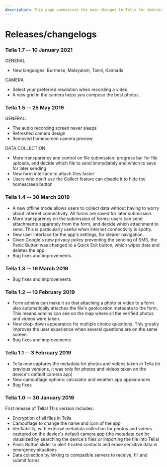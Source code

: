```yaml
---
description: This page summarizes the main changes to Tella for Android
---
```


# Releases/changelogs

### Tella 1.7 -- 10 January 2021

GENERAL

* New languages: Burmese, Malayalam, Tamil, Kannada 

CAMERA

* Select your preferred resolution when recording a video
* A new grid in the camera helps you compose the best photos.

###  

### Tella 1.5 -- 25 May 2019

GENERAL:

* The audio recording screen never sleeps
* Refreshed camera design
* Removed homescreen camera preview

DATA COLLECTION:

* More transparency and control on file submission: progress bar for file uploads, and decide which file to send immediately and which to save for later sending
* New form interface to attach files faster
* Users who don't use the Collect feature can disable it to hide the homescreen button

### Tella 1.4 -- 30 March 2019 

* A new offline mode allows users to collect data without having to worry about internet connectivity. All forms are saved for later submission.
* More transparency on the submission of forms: users can send attachments separately from the form, and decide which attachment to send. This is particularly useful when internet connectivity is spotty. 
* New user interface for the app's settings, for clearer navigation.
* Given Google's new privacy policy preventing the sending of SMS, the Panic Button was changed to a Quick Exit button, which wipes data and deletes the app.  
* Bug fixes and improvements.

### Tella 1.3 -- 19 March 2019

* Bug fixes and improvements

### Tella 1.2 -- 13 February 2019 

* Form admins can make it so that attaching a photo or video to a form also automatically attaches the file's geolocation metadata  to the form. This means admins can see on the map where all the verified photos and videos were taken.
* New drop-down appearance for multiple choice questions. This greatly improves the user experience when several questions are on the same screen.
* Bug fixes and improvements

### Tella 1.1 -- 3 February 2019 

* Tella now captures the metadata for photos and videos taken _in_ Tella \(in previous versions, it was only for photos and videos taken on the device's default camera app\)
* New camouflage options: calculator and weather app appearances
* Bug fixes

### Tella 1.0 -- 30 January 2019

First release of Tella! This version includes:

* Encryption of all files in Tella
* Camouflage to change the name and icon of the app
* Verifiability, with external metadata collection for photos and videos captured on the device's default camera app \(the metadata can be visualized by searching the device's files or importing the file into Tella\)
* Panic Button slider to alert trusted contacts and erase sensitive data in emergency situations
* Data collection by linking to compatible servers to receive, fill and submit forms

